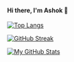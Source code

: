 <!--
**ashokide/ashokide** is a ✨ _special_ ✨ repository because its `README.md` (this file) appears on your GitHub profile.

Here are some ideas to get you started:

- 🔭 I’m currently working on ...
- 🌱 I’m currently learning ...
- 👯 I’m looking to collaborate on ...
- 🤔 I’m looking for help with ...
- 💬 Ask me about ...
- 📫 How to reach me: ...
- 😄 Pronouns: ...
- ⚡ Fun fact: ...
-->

#### Hi there, I'm Ashok 👋

[![Top Langs](https://github-readme-stats.vercel.app/api/top-langs/?username=ashokide&layout=compact)](https://github.com/anuraghazra/github-readme-stats)

[![GitHub Streak](https://github-readme-streak-stats.herokuapp.com?user=ashokide&date_format=j%20M%5B%20Y%5D)](https://git.io/streak-stats)

[![My GitHub Stats](https://github-readme-stats.vercel.app/api/?username=ashokide&count_private=true&showicons=true)]()
   


